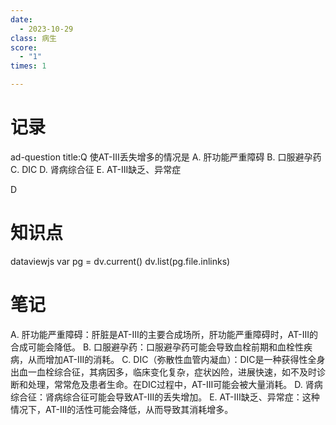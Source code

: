 ```yaml
---
date:
  - 2023-10-29
class: 病生
score:
  - "1"
times: 1

---
```



记录
==
ad-question
title:Q
使AT-III丢失增多的情况是
A. 肝功能严重障碍 
B. 口服避孕药
C. DIC
D. 肾病综合征
E. AT-III缺乏、异常症



D


知识点
==
dataviewjs
var pg = dv.current()
dv.list(pg.file.inlinks)


笔记
==
A. 肝功能严重障碍：肝脏是AT-III的主要合成场所，肝功能严重障碍时，AT-III的合成可能会降低。
B. 口服避孕药：口服避孕药可能会导致血栓前期和血栓性疾病，从而增加AT-III的消耗。
C. DIC（弥散性血管内凝血）：DIC是一种获得性全身出血一血栓综合征，其病因多，临床变化复杂，症状凶险，进展快速，如不及时诊断和处理，常常危及患者生命。在DIC过程中，AT-III可能会被大量消耗。
D. 肾病综合征：肾病综合征可能会导致AT-III的丢失增加。
E. AT-III缺乏、异常症：这种情况下，AT-III的活性可能会降低，从而导致其消耗增多。
